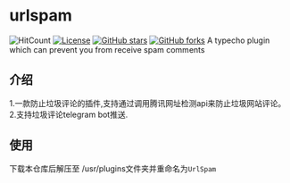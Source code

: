 # urlspam
![HitCount](http://hits.dwyl.com/soxft/soxft/UrlSpam.svg)
<a href="http://www.apache.org/licenses/LICENSE-2.0.html"> 
<img src="https://img.shields.io/github/license/soxft/UrlSpam.svg" alt="License"></a>
<a href="https://github.com/soxft/UrlSpam/stargazers"> 
<img src="https://img.shields.io/github/stars/soxft/UrlSpam.svg" alt="GitHub stars"></a>
<a href="https://github.com/soxft/UrlSpam/network/members"> 
<img src="https://img.shields.io/github/forks/soxft/UrlSpam.svg" alt="GitHub forks"></a> 
A typecho plugin which can prevent you from receive spam comments
## 介绍
1.一款防止垃圾评论的插件,支持通过调用腾讯网址检测api来防止垃圾网站评论。<br />
2.支持垃圾评论telegram bot推送.
## 使用
下载本仓库后解压至 /usr/plugins文件夹并重命名为`UrlSpam`

